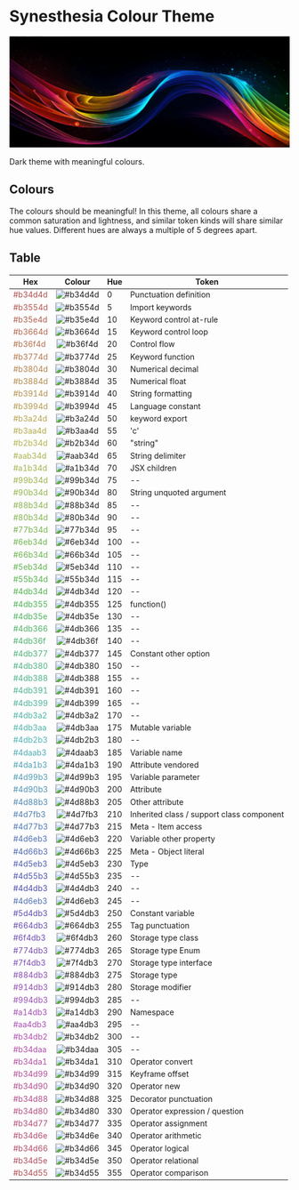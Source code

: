 # Synesthesia Colour Theme

<p align="center">
    <img src="./resources/images/icon.svg" width="600" height="200" />
</p>

Dark theme with meaningful colours.

## Colours

The colours should be meaningful!
In this theme, all colours share a common saturation and lightness, and similar token kinds will share similar hue values.
Different hues are always a multiple of 5 degrees apart.

## Table

| Hex                                         |                          Colour                          | Hue | Token                                     |
| ------------------------------------------- | :------------------------------------------------------: | --- | ----------------------------------------- |
| <span style="color: #b34d4d">#b34d4d</span> | ![#b34d4d](https://placehold.co/15x15/b34d4d/b34d4d.png) | 0   | Punctuation definition                    |
| <span style="color: #b3554d">#b3554d</span> | ![#b3554d](https://placehold.co/15x15/b3554d/b3554d.png) | 5   | Import keywords                           |
| <span style="color: #b35e4d">#b35e4d</span> | ![#b35e4d](https://placehold.co/15x15/b35e4d/b35e4d.png) | 10  | Keyword control at-rule                   |
| <span style="color: #b3664d">#b3664d</span> | ![#b3664d](https://placehold.co/15x15/b3664d/b3664d.png) | 15  | Keyword control loop                      |
| <span style="color: #b36f4d">#b36f4d</span> | ![#b36f4d](https://placehold.co/15x15/b36f4d/b36f4d.png) | 20  | Control flow                              |
| <span style="color: #b3774d">#b3774d</span> | ![#b3774d](https://placehold.co/15x15/b3774d/b3774d.png) | 25  | Keyword function                          |
| <span style="color: #b3804d">#b3804d</span> | ![#b3804d](https://placehold.co/15x15/b3804d/b3804d.png) | 30  | Numerical decimal                         |
| <span style="color: #b3884d">#b3884d</span> | ![#b3884d](https://placehold.co/15x15/b3884d/b3884d.png) | 35  | Numerical float                           |
| <span style="color: #b3914d">#b3914d</span> | ![#b3914d](https://placehold.co/15x15/b3914d/b3914d.png) | 40  | String formatting                         |
| <span style="color: #b3994d">#b3994d</span> | ![#b3994d](https://placehold.co/15x15/b3994d/b3994d.png) | 45  | Language constant                         |
| <span style="color: #b3a24d">#b3a24d</span> | ![#b3a24d](https://placehold.co/15x15/b3a24d/b3a24d.png) | 50  | keyword export                            |
| <span style="color: #b3aa4d">#b3aa4d</span> | ![#b3aa4d](https://placehold.co/15x15/b3aa4d/b3aa4d.png) | 55  | 'c'                                       |
| <span style="color: #b2b34d">#b2b34d</span> | ![#b2b34d](https://placehold.co/15x15/b2b34d/b2b34d.png) | 60  | "string"                                  |
| <span style="color: #aab34d">#aab34d</span> | ![#aab34d](https://placehold.co/15x15/aab34d/aab34d.png) | 65  | String delimiter                          |
| <span style="color: #a1b34d">#a1b34d</span> | ![#a1b34d](https://placehold.co/15x15/a1b34d/a1b34d.png) | 70  | JSX children                              |
| <span style="color: #99b34d">#99b34d</span> | ![#99b34d](https://placehold.co/15x15/99b34d/99b34d.png) | 75  | --                                        |
| <span style="color: #90b34d">#90b34d</span> | ![#90b34d](https://placehold.co/15x15/90b34d/90b34d.png) | 80  | String unquoted argument                  |
| <span style="color: #88b34d">#88b34d</span> | ![#88b34d](https://placehold.co/15x15/88b34d/88b34d.png) | 85  | --                                        |
| <span style="color: #80b34d">#80b34d</span> | ![#80b34d](https://placehold.co/15x15/80b34d/80b34d.png) | 90  | --                                        |
| <span style="color: #77b34d">#77b34d</span> | ![#77b34d](https://placehold.co/15x15/77b34d/77b34d.png) | 95  | --                                        |
| <span style="color: #6eb34d">#6eb34d</span> | ![#6eb34d](https://placehold.co/15x15/6eb34d/6eb34d.png) | 100 | --                                        |
| <span style="color: #66b34d">#66b34d</span> | ![#66b34d](https://placehold.co/15x15/66b34d/66b34d.png) | 105 | --                                        |
| <span style="color: #5eb34d">#5eb34d</span> | ![#5eb34d](https://placehold.co/15x15/5eb34d/5eb34d.png) | 110 | --                                        |
| <span style="color: #55b34d">#55b34d</span> | ![#55b34d](https://placehold.co/15x15/55b34d/55b34d.png) | 115 | --                                        |
| <span style="color: #4db34d">#4db34d</span> | ![#4db34d](https://placehold.co/15x15/4db34d/4db34d.png) | 120 | --                                        |
| <span style="color: #4db355">#4db355</span> | ![#4db355](https://placehold.co/15x15/4db355/4db355.png) | 125 | function()                                |
| <span style="color: #4db35e">#4db35e</span> | ![#4db35e](https://placehold.co/15x15/4db35e/4db35e.png) | 130 | --                                        |
| <span style="color: #4db366">#4db366</span> | ![#4db366](https://placehold.co/15x15/4db366/4db366.png) | 135 | --                                        |
| <span style="color: #4db36f">#4db36f</span> | ![#4db36f](https://placehold.co/15x15/4db36f/4db36f.png) | 140 | --                                        |
| <span style="color: #4db377">#4db377</span> | ![#4db377](https://placehold.co/15x15/4db377/4db377.png) | 145 | Constant other option                     |
| <span style="color: #4db380">#4db380</span> | ![#4db380](https://placehold.co/15x15/4db380/4db380.png) | 150 | --                                        |
| <span style="color: #4db388">#4db388</span> | ![#4db388](https://placehold.co/15x15/4db388/4db388.png) | 155 | --                                        |
| <span style="color: #4db391">#4db391</span> | ![#4db391](https://placehold.co/15x15/4db391/4db391.png) | 160 | --                                        |
| <span style="color: #4db399">#4db399</span> | ![#4db399](https://placehold.co/15x15/4db399/4db399.png) | 165 | --                                        |
| <span style="color: #4db3a2">#4db3a2</span> | ![#4db3a2](https://placehold.co/15x15/4db3a2/4db3a2.png) | 170 | --                                        |
| <span style="color: #4db3aa">#4db3aa</span> | ![#4db3aa](https://placehold.co/15x15/4db3aa/4db3aa.png) | 175 | Mutable variable                          |
| <span style="color: #4db2b3">#4db2b3</span> | ![#4db2b3](https://placehold.co/15x15/4db2b3/4db2b3.png) | 180 | --                                        |
| <span style="color: #4daab3">#4daab3</span> | ![#4daab3](https://placehold.co/15x15/4daab3/4daab3.png) | 185 | Variable name                             |
| <span style="color: #4da1b3">#4da1b3</span> | ![#4da1b3](https://placehold.co/15x15/4da1b3/4da1b3.png) | 190 | Attribute vendored                        |
| <span style="color: #4d99b3">#4d99b3</span> | ![#4d99b3](https://placehold.co/15x15/4d99b3/4d99b3.png) | 195 | Variable parameter                        |
| <span style="color: #4d90b3">#4d90b3</span> | ![#4d90b3](https://placehold.co/15x15/4d90b3/4d90b3.png) | 200 | Attribute                                 |
| <span style="color: #4d88b3">#4d88b3</span> | ![#4d88b3](https://placehold.co/15x15/4d88b3/4d88b3.png) | 205 | Other attribute                           |
| <span style="color: #4d7fb3">#4d7fb3</span> | ![#4d7fb3](https://placehold.co/15x15/4d7fb3/4d7fb3.png) | 210 | Inherited class / support class component |
| <span style="color: #4d77b3">#4d77b3</span> | ![#4d77b3](https://placehold.co/15x15/4d77b3/4d77b3.png) | 215 | Meta - Item access                        |
| <span style="color: #4d6eb3">#4d6eb3</span> | ![#4d6eb3](https://placehold.co/15x15/4d6eb3/4d6eb3.png) | 220 | Variable other property                   |
| <span style="color: #4d66b3">#4d66b3</span> | ![#4d66b3](https://placehold.co/15x15/4d66b3/4d66b3.png) | 225 | Meta - Object literal                     |
| <span style="color: #4d5eb3">#4d5eb3</span> | ![#4d5eb3](https://placehold.co/15x15/4d5eb3/4d5eb3.png) | 230 | Type                                      |
| <span style="color: #4d55b3">#4d55b3</span> | ![#4d55b3](https://placehold.co/15x15/4d55b3/4d55b3.png) | 235 | --                                        |
| <span style="color: #4d4db3">#4d4db3</span> | ![#4d4db3](https://placehold.co/15x15/4d4db3/4d4db3.png) | 240 | --                                        |
| <span style="color: #4d6eb3">#4d6eb3</span> | ![#4d6eb3](https://placehold.co/15x15/4d6eb3/4d6eb3.png) | 245 | --                                        |
| <span style="color: #5d4db3">#5d4db3</span> | ![#5d4db3](https://placehold.co/15x15/5d4db3/5d4db3.png) | 250 | Constant variable                         |
| <span style="color: #664db3">#664db3</span> | ![#664db3](https://placehold.co/15x15/664db3/664db3.png) | 255 | Tag punctuation                           |
| <span style="color: #6f4db3">#6f4db3</span> | ![#6f4db3](https://placehold.co/15x15/6f4db3/6f4db3.png) | 260 | Storage type class                        |
| <span style="color: #774db3">#774db3</span> | ![#774db3](https://placehold.co/15x15/774db3/774db3.png) | 265 | Storage type Enum                         |
| <span style="color: #7f4db3">#7f4db3</span> | ![#7f4db3](https://placehold.co/15x15/7f4db3/7f4db3.png) | 270 | Storage type interface                    |
| <span style="color: #884db3">#884db3</span> | ![#884db3](https://placehold.co/15x15/884db3/884db3.png) | 275 | Storage type                              |
| <span style="color: #914db3">#914db3</span> | ![#914db3](https://placehold.co/15x15/914db3/914db3.png) | 280 | Storage modifier                          |
| <span style="color: #994db3">#994db3</span> | ![#994db3](https://placehold.co/15x15/994db3/994db3.png) | 285 | --                                        |
| <span style="color: #a14db3">#a14db3</span> | ![#a14db3](https://placehold.co/15x15/a14db3/a14db3.png) | 290 | Namespace                                 |
| <span style="color: #aa4db3">#aa4db3</span> | ![#aa4db3](https://placehold.co/15x15/aa4db3/aa4db3.png) | 295 | --                                        |
| <span style="color: #b34db2">#b34db2</span> | ![#b34db2](https://placehold.co/15x15/b34db2/b34db2.png) | 300 | --                                        |
| <span style="color: #b34daa">#b34daa</span> | ![#b34daa](https://placehold.co/15x15/b34daa/b34daa.png) | 305 | --                                        |
| <span style="color: #b34da1">#b34da1</span> | ![#b34da1](https://placehold.co/15x15/b34da1/b34da1.png) | 310 | Operator convert                          |
| <span style="color: #b34d99">#b34d99</span> | ![#b34d99](https://placehold.co/15x15/b34d99/b34d99.png) | 315 | Keyframe offset                           |
| <span style="color: #b34d90">#b34d90</span> | ![#b34d90](https://placehold.co/15x15/b34d90/b34d90.png) | 320 | Operator new                              |
| <span style="color: #b34d88">#b34d88</span> | ![#b34d88](https://placehold.co/15x15/b34d88/b34d88.png) | 325 | Decorator punctuation                     |
| <span style="color: #b34d80">#b34d80</span> | ![#b34d80](https://placehold.co/15x15/b34d80/b34d80.png) | 330 | Operator expression / question            |
| <span style="color: #b34d77">#b34d77</span> | ![#b34d77](https://placehold.co/15x15/b34d77/b34d77.png) | 335 | Operator assignment                       |
| <span style="color: #b34d6e">#b34d6e</span> | ![#b34d6e](https://placehold.co/15x15/b34d6e/b34d6e.png) | 340 | Operator arithmetic                       |
| <span style="color: #b34d66">#b34d66</span> | ![#b34d66](https://placehold.co/15x15/b34d66/b34d66.png) | 345 | Operator logical                          |
| <span style="color: #b34d5e">#b34d5e</span> | ![#b34d5e](https://placehold.co/15x15/b34d5e/b34d5e.png) | 350 | Operator relational                       |
| <span style="color: #b34d55">#b34d55</span> | ![#b34d55](https://placehold.co/15x15/b34d55/b34d55.png) | 355 | Operator comparison                       |
